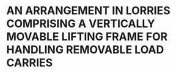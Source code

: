 # AN ARRANGEMENT IN LORRIES COMPRISING A VERTICALLY MOVABLE LIFTING FRAME FOR HANDLING REMOVABLE LOAD CARRIES